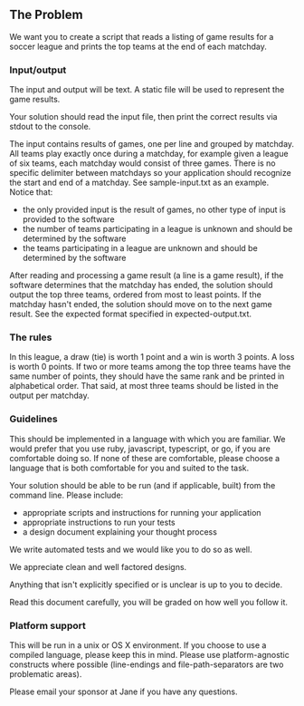 ## The Problem

We want you to create a script that reads a listing of game
results for a soccer league and prints the top teams at
the end of each matchday.

### Input/output

The input and output will be text. A static file will be
used to represent the game results.

Your solution should read the input file, then print the correct results via stdout to the console.

The input contains results of games, one per line and grouped by matchday. All
teams play exactly once during a matchday, for example given a league of six teams,
each matchday would consist of three games. There is no specific delimiter
between matchdays so your application should recognize the start and end of
a matchday. See sample-input.txt as an example.
Notice that:

- the only provided input is the result of games, no other type of input is provided to the software
- the number of teams participating in a league is unknown and should be determined by the software
- the teams participating in a league are unknown and should be determined by the software

After reading and processing a game result (a line is a game result), if the software determines that the matchday has ended, the solution should output the top three teams, ordered from most to least points. If the matchday hasn't ended, the solution should move on to
the next game result. See the expected format specified in expected-output.txt.

### The rules

In this league, a draw (tie) is worth 1 point and a win is worth 3 points. A
loss is worth 0 points. If two or more teams among the top three teams have
the same number of points, they should have the same rank and be printed in
alphabetical order. That said, at most three teams should be listed in the
output per matchday.

### Guidelines

This should be implemented in a language with which you are familiar. We would prefer that you use ruby, javascript, typescript, or go, if you are comfortable doing so. If none of these are comfortable, please choose a language that is both comfortable for you and suited to the task.

Your solution should be able to be run (and if applicable, built) from the
command line. Please include:

- appropriate scripts and instructions for running your application
- appropriate instructions to run your tests
- a design document explaining your thought process

We write automated tests and we would like you to do so as well.

We appreciate clean and well factored designs.

Anything that isn't explicitly specified or is unclear is up to you to
decide.

Read this document carefully, you will be graded on how well you follow it.

### Platform support

This will be run in a unix or OS X environment. If you choose to use a
compiled language, please keep this in mind. Please use platform-agnostic constructs where
possible (line-endings and file-path-separators are two problematic areas).

Please email your sponsor at Jane if you have any questions.

